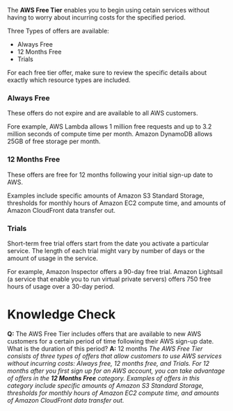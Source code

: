 The **AWS Free Tier** enables you to begin using cetain services without having to worry about incurring costs for the specified period.

Three Types of offers are available:
* Always Free
* 12 Months Free
* Trials

For each free tier offer, make sure to review the specific details about exactly which resource types are included.
### Always Free
These offers do not expire and are available to all AWS customers.

Fore example, AWS Lambda allows 1 million free requests and up to 3.2 million seconds of compute time per month. Amazon DynamoDB allows 25GB of free storage per month.
### 12 Months Free
These offers are free for 12 months following your initial sign-up date to AWS.

Examples include specific amounts of Amazon S3 Standard Storage, thresholds for monthly hours of Amazon EC2 compute time, and amounts of Amazon CloudFront data transfer out.
### Trials
Short-term free trial offers start from the date you activate a particular service. The length of each trial might vary by number of days or the amount of usage in the service.

For example, Amazon Inspector offers a 90-day free trial. Amazon Lightsail (a service that enable you to run virtual private servers) offers 750 free hours of usage over a 30-day period.
# Knowledge Check

**Q:** The AWS Free Tier includes offers that are available to new AWS customers for a certain period of time following their AWS sign-up date. What is the duration of this period?
**A:** 12 months
*The AWS Free Tier consists of three types of offers that allow customers to use AWS services without incurring costs: Always free, 12 months free, and Trials.
For 12 months after you first sign up for an AWS account, you can take advantage of offers in the **12 Months Free** category. Examples of offers in this category include specific amounts of Amazon S3 Standard Storage, thresholds for monthly hours of Amazon EC2 compute time, and amounts of Amazon CloudFront data transfer out.*